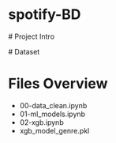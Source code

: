 # spotify-BD

# Project Intro

# Dataset

# Files Overview

* 00-data_clean.ipynb
* 01-ml_models.ipynb
* 02-xgb.ipynb
* xgb_model_genre.pkl
